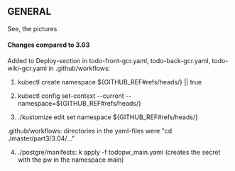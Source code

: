 <h2>GENERAL</h2>

See, the pictures


<h4>Changes compared to 3.03</h4>

Added to Deploy-section in todo-front-gcr.yaml, todo-back-gcr.yaml, todo-wiki-gcr.yaml in .github/workflows:

1) kubectl create namespace ${GITHUB_REF#refs/heads/} || true

2) kubectl config set-context --current --namespace=${GITHUB_REF#refs/heads/}

3) ./kustomize edit set namespace ${GITHUB_REF#refs/heads/} 

.github/workflows: directories in the yaml-files were  "cd ./master/part3/3.04/..."

4) ./postgre/manifests:  k apply -f todopw_main.yaml    (creates the secret with the pw in the namespace main)

